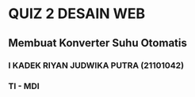 # QUIZ 2 DESAIN WEB

## Membuat Konverter Suhu Otomatis

### I KADEK RIYAN JUDWIKA PUTRA (21101042)

### TI - MDI